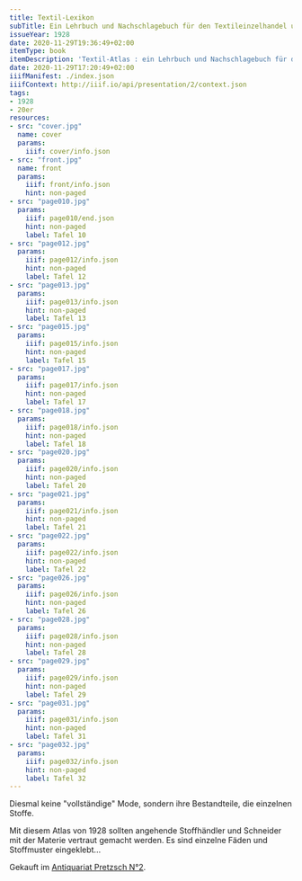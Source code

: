 ```yaml
---
title: Textil-Lexikon
subTitle: Ein Lehrbuch und Nachschlagebuch für den Textileinzelhandel und die Gewebeverarbeitung
issueYear: 1928
date: 2020-11-29T19:36:49+02:00
itemType: book
itemDescription: 'Textil-Atlas : ein Lehrbuch und Nachschlagebuch für den Textileinzelhandel und die Gewebeverarbeitung : Textilwarenkunde und Gewebemuster von Wilhelm Spitschka, Franckh, Stuttgart 1928. <a class="worldcat" href="http://www.worldcat.org/oclc/249121078">&nbsp;</a>'
date: 2020-11-29T17:20:49+02:00
iiifManifest: ./index.json
iiifContext: http://iiif.io/api/presentation/2/context.json
tags:
- 1928
- 20er
resources:
- src: "cover.jpg"
  name: cover
  params:
    iiif: cover/info.json
- src: "front.jpg"
  name: front
  params:
    iiif: front/info.json
    hint: non-paged
- src: "page010.jpg"
  params:
    iiif: page010/end.json
    hint: non-paged
    label: Tafel 10
- src: "page012.jpg"
  params:
    iiif: page012/info.json
    hint: non-paged
    label: Tafel 12
- src: "page013.jpg"
  params:
    iiif: page013/info.json
    hint: non-paged
    label: Tafel 13
- src: "page015.jpg"
  params:
    iiif: page015/info.json
    hint: non-paged
    label: Tafel 15
- src: "page017.jpg"
  params:
    iiif: page017/info.json
    hint: non-paged
    label: Tafel 17
- src: "page018.jpg"
  params:
    iiif: page018/info.json
    hint: non-paged
    label: Tafel 18
- src: "page020.jpg"
  params:
    iiif: page020/info.json
    hint: non-paged
    label: Tafel 20
- src: "page021.jpg"
  params:
    iiif: page021/info.json
    hint: non-paged
    label: Tafel 21
- src: "page022.jpg"
  params:
    iiif: page022/info.json
    hint: non-paged
    label: Tafel 22
- src: "page026.jpg"
  params:
    iiif: page026/info.json
    hint: non-paged
    label: Tafel 26
- src: "page028.jpg"
  params:
    iiif: page028/info.json
    hint: non-paged
    label: Tafel 28
- src: "page029.jpg"
  params:
    iiif: page029/info.json
    hint: non-paged
    label: Tafel 29
- src: "page031.jpg"
  params:
    iiif: page031/info.json
    hint: non-paged
    label: Tafel 31
- src: "page032.jpg"
  params:
    iiif: page032/info.json
    hint: non-paged
    label: Tafel 32
---
```

Diesmal keine "vollständige" Mode, sondern ihre Bestandteile, die einzelnen Stoffe.
<!--more-->
Mit diesem Atlas von 1928 sollten angehende Stoffhändler und Schneider mit der Materie vertraut gemacht werden. Es sind einzelne Fäden und Stoffmuster eingeklebt...

<div class="source">Gekauft im <a href="https://antiquariat-pretzsch.de/">Antiquariat Pretzsch N°2</a>.</div>
